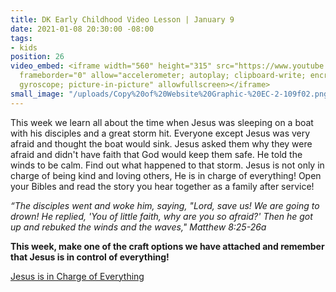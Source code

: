 ```yaml
---
title: DK Early Childhood Video Lesson | January 9
date: 2021-01-08 20:30:00 -08:00
tags:
- kids
position: 26
video_embed: <iframe width="560" height="315" src="https://www.youtube.com/embed/V3IR2BrP2dU"
  frameborder="0" allow="accelerometer; autoplay; clipboard-write; encrypted-media;
  gyroscope; picture-in-picture" allowfullscreen></iframe>
small_image: "/uploads/Copy%20of%20Website%20Graphic-%20EC-2-109f02.png"
---
```


This week we learn all about the time when Jesus was sleeping on a boat with his disciples and a great storm hit. Everyone except Jesus was very afraid and thought the boat would sink. Jesus asked them why they were afraid and didn't have faith that God would keep them safe. He told the winds to be calm. Find out what happened to that storm. Jesus is not only in charge of being kind and loving others, He is in charge of everything! Open your Bibles and read the story you hear together as a family after service!

*“The disciples went and woke him, saying, "Lord, save us! We are going to drown! He replied, 'You of little faith, why are you so afraid?' Then he got up and rebuked the winds and the waves," Matthew 8:25-26a*

**This week, make one of the craft options we have attached and remember that Jesus is in control of everything!**

[Jesus is in Charge of Everything](https://drive.google.com/file/d/156sKaFTRgn_0nHuEvd73nmvO-OBZ9Y-v/view?usp=sharing)